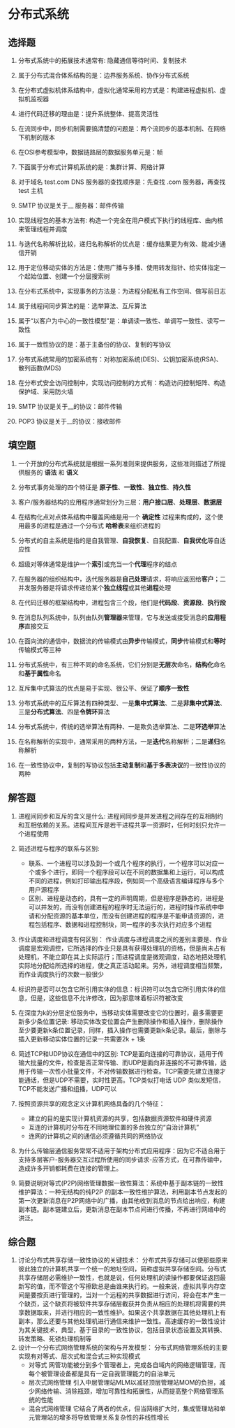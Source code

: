 # 分布式系统

## 选择题

1. 分布式系统中的拓展技术通常有: 隐藏通信等待时间、复制技术

2. 属于分布式混合体系结构的是：边界服务系统、协作分布式系统

3. 在分布式虚拟机体系结构中，虚拟化通常采用的方式是：构建进程虚拟机、虚拟机监视器

4. 进行代码迁移的理由是：提升系统整体、提高灵活性

5. 在流同步中，同步机制需要搞清楚的问题是：两个流同步的基本机制、在网络下机制的版本

6. 在OSI参考模型中，数据链路层的数据服务单元是：帧

7. 下面属于分布式计算机系统的是：集群计算、网络计算

8. 对于域名 test.com DNS 服务器的查找顺序是：先查找 .com 服务器，再查找test 主机

9. SMTP 协议是关于__ 服务器：邮件传输

10. 实现线程包的基本方法有: 构造一个完全在用户模式下执行的线程库、由内核来管理线程并调度

11. 与迭代名称解析比较，递归名称解析的优点是：缓存结果更为有效、能减少通信开销

12. 用于定位移动实体的方法是：使用广播与多播、使用转发指针、给实体指定一个起始位置、创建一个分层搜索树

13. 在分布式系统中，实现事务的方法是：为进程分配私有工作空间、做写前日志

14. 属于线程间同步算法的是：选举算法、互斥算法

15. 属于“以客户为中心的一致性模型”是：单调读一致性、单调写一致性、读写一致性

16. 属于一致性协议的是：基于主备份的协议、复制的写协议

17. 分布式系统常用的加密系统有：对称加密系统(DES)、公钥加密系统(RSA)、散列函数(MDS)

18. 在分布式安全访问控制中，实现访问控制的方式有：构造访问控制矩阵、构造保护域、采用防火墙

19. SMTP 协议是关于__的协议：邮件传输

20. POP3 协议是关于__的协议：接收邮件

## 填空题

1. 一个开放的分布式系统就是根据一系列准则来提供服务，这些准则描述了所提供服务的 **语法** 和 **语义**

2. 分布式事务处理的四个特征是 **原子性**、**一致性**、**独立性**、**持久性**

3. 客户/服务器结构的应用程序通常划分为三层：**用户接口层**、**处理层**、**数据层**

4. 在结构化点对点体系结构中覆盖网络是用一个 **确定性** 过程来构成的，这个使用最多的进程是通过一个分布式 **哈希表**来组织进程的

5. 分布式的自主系统是指的是自我管理、**自我恢复**、自我配置、**自我优化**等自适应性

6. 超级对等体通常是维护一个**索引**或充当一个**代理**程序的结点

7. 在服务器的组织结构中，迭代服务器是**自己处理**请求，将响应返回给**客户**；二并发服务器是将请求传递给某个**独立线程**或其他**进程**处理

8. 在代码迁移的框架结构中，进程包含三个段，他们是**代码段**、**资源段**、**执行段**

9. 在消息队列系统中，队列由队列**管理器**来管理，它与发送或接受消息的**应用程序**直接交互

10. 在面向流的通信中，数据流的传输模式由**异步**传输模式，**同步**传输模式和**等时**传输模式等三种

11. 分布式系统中，有三种不同的命名系统，它们分别是**无层次**命名，**结构化**命名和**基于属性**命名

12. 互斥集中式算法的优点是易于实现、很公平、保证了**顺序一致性**

13. 分布式系统中的互斥算法有四种类型、一是**集中式算法**、二是**非集中式算法**、三是**分布式算法**、四是**令牌环**算法

14. 分布式系统中，传统的选举算法有两种、一是欺负选举算法、二是**环选举**算法

15. 在名称解析的实现中，通常采用的两种方法，一是**迭代**名称解析；二是**递归**名称解析

16. 在一致性协议中，复制的写协议包括**主动复制**和**基于多表决议**的一致性协议的两种

## 解答题

1. 进程间同步和互斥的含义是什么: 进程间同步是并发进程之间存在的互相制约和互相依赖的关系。进程间互斥是若干进程共享一资源时，任何时刻只允许一个进程使用

2. 简述进程与程序的联系与区别:
    * 联系、一个进程可以涉及到一个或几个程序的执行，一个程序可以对应一个或多个进行，即同一个程序段可以在不同的数据集和上运行，可以构成不同的进程，例如打印输出程序段，例如同一个高级语言编译程序与多个用户源程序
    * 区别、进程是动态的，具有一定的声明周期，但是程序是静态的，进程是可以并发的，而没有创建进程的程序时无法运行的，进程时操作系统中申请和分配资源的基本单位，而没有创建进程的程序是不能申请资源的，进程包括程序、数据和进程控制块，同一程序的多次执行对应多个进程

3. 作业调度和进程调度有何区别： 作业调度与进程调度之间的差别主要是、作业调度是宏观调控，它所选择的作业只是具有获得处理机的资格，但是尚未占有处理机，不能立即在其上实际运行；而进程调度是微观调度，动态地把处理机实际地分配给所选择的进程，使之真正活动起来。另外，进程调度相当频繁，而作业调度执行的次数一般很少

4. 标识符是否可以包含它所引用实体的信息：标识符可以包含它所引用实体的信息，但是，这些信息不允许修改，因为那意味着标识符被改变

5. 在深度为k的分层定位服务中，当移动实体需要改变它的位置时，最多需要更新多少条位置记录: 移动实体改变位置会产生删除操作和插入操作，删除操作至少要更新k条位置记录，同样，插入操作也需要更新k条记录。最后，删除与插入更新移动实体位置的记录一共需要2k + 1条

6. 简述TCP和UDP协议在通信中的区别:  TCP是面向连接的可靠协议，适用于传输大批量的文件，检查是否正常传输、而UDP是面向非连接的不可靠传输，适用于传输一次性小批量文件，不对传输数据进行检查。TCP需要先建立连接才能通话，但是UDP不需要，实时性更高。TCP类似打电话 UDP 类似发短信，TCP不能发送广播和组播，UDP可以

7. 按照资源共享的观念定义计算机网络具备的几个特征：
    * 建立的目的是实现计算机资源的共享，包括数据资源软件和硬件资源
    * 互连的计算机时分布在不同地理位置的多台独立的“自治计算机”
    * 连网的计算机之间的通信必须遵循共同的网络协议

8. 为什么传输层通信服务常常不适用于架构分布式应用程序：因为它不适合用于支持多层客户-服务器交互过程所使用的同步请求-应答方式，在可靠传输中，造成许多开销都耗费在连接的管理上。

9. 简要说明对等式(P2P)网络管理数据一致性算法：系统中基于副本链的一致性维护算法：一种无结构的纯P2P 的副本一致性维护算法，利用副本节点发起的第一次更新消息在P2P网络中的广播，由其他收到消息的节点给出响应，构建副本链。副本链建立后，更新消息在副本节点间进行传播，不再进行网络中的洪泛。

## 综合题

1. 讨论分布式共享存储一致性协议的关键技术：
    分布式共享存储可以使那些原来彼此独立的计算机共享一个统一的地址空间，简称虚拟共享存储空间。分布式共享存储层必需维护一致性，也就是说，任何处理机的读操作都要保证返回最新写的值，而不管这个写擦欧总是由谁来执行的。一般来说，虚拟共享内存空间是要按页进行管理的，当对一个远程的共享数据进行访问，将会在本产生一个缺页，这个缺页将被软件共享存储层截获并负责从相应的处理机将需要的共享数据取来，并进行相应的一致性维护。如果这个共享数据在其他处理机上有副本，那么还要与其他处理机进行通信来维护一致性。高速缓存的一致性设计为其关键技术，典型，基于目录的一致性协议，包括目录状态设置及其转换、转发策略、死锁处理机制等
2. 设计一个分布式网络管理系统的架构与开发模型：
    分布式网络管理系统的主要实现有对等式、层次式和混合式三种实现模式
    * 对等式 网管功能被分到多个管理者上，完成各自域内的网络逻辑管理，而每个被管理设备都是具有一定自我管理能力的自治单元
    * 层次式网络管理 引入中层管理站MLM以减轻顶层管理站MOM的负担，减少网络传输、消除瓶颈，增加可靠性和拓展性，从而提高整个网络管理系统的性能
    * 混合式网络管理 它结合了两者的优点，但当网络扩大时，集成管理站和单元管理站的增多将导致管理关系复杂性的非线性增长
